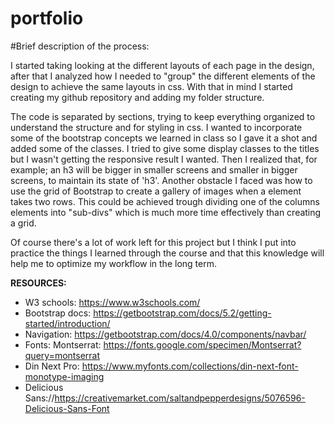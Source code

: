 # portfolio

#Brief description of the process:

I started taking looking at the different layouts of each page in the design, after that I analyzed how I needed to "group" the different elements of the design to achieve the same layouts in css. With that in mind I started creating my github repository and adding my folder structure. 

The code is separated by sections, trying to keep everything organized to understand the structure and for styling in css. I wanted to incorporate some of the bootstrap concepts we learned in class so I gave it a shot and added some of the classes. I tried to give some display classes to the titles but I wasn't getting the responsive result I wanted. Then I realized that, for example; an h3 will be bigger in smaller screens and smaller in bigger screens, to maintain its state of 'h3'. Another obstacle I faced was how to use the grid of Bootstrap to create a gallery of images when a element takes two rows. This could be achieved trough dividing one of the columns elements into "sub-divs" which is much more time effectively than creating a grid.

Of course there's a lot of work left for this project but I think I put into practice the things I learned through the course and that this knowledge will help me to optimize my workflow in the long term.




**RESOURCES:**

- W3 schools: https://www.w3schools.com/
- Bootstrap docs: https://getbootstrap.com/docs/5.2/getting-started/introduction/
- Navigation: https://getbootstrap.com/docs/4.0/components/navbar/
- Fonts: Montserrat: https://fonts.google.com/specimen/Montserrat?query=montserrat
- Din Next Pro: https://www.myfonts.com/collections/din-next-font-monotype-imaging
- Delicious Sans://https://creativemarket.com/saltandpepperdesigns/5076596-Delicious-Sans-Font